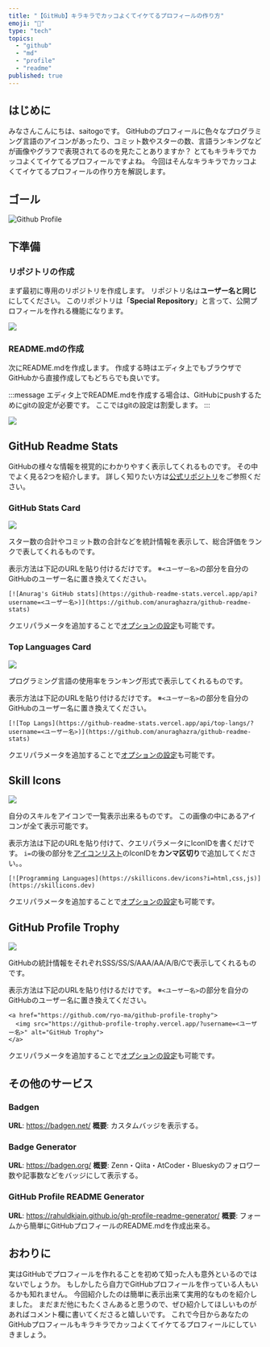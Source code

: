 ```yaml
---
title: "【GitHub】キラキラでカッコよくてイケてるプロフィールの作り方"
emoji: "👤"
type: "tech"
topics:
  - "github"
  - "md"
  - "profile"
  - "readme"
published: true
---
```


## はじめに

みなさんこんにちは、saitogoです。
GitHubのプロフィールに色々なプログラミング言語のアイコンがあったり、コミット数やスターの数、言語ランキングなどが画像やグラフで表現されてるのを見たことありますか？
とてもキラキラでカッコよくてイケてるプロフィールですよね。
今回はそんなキラキラでカッコよくてイケてるプロフィールの作り方を解説します。

## ゴール

![Github Profile](/images/93dc53cce42936/my-profile.webp)

## 下準備

### リポジトリの作成

まず最初に専用のリポジトリを作成します。
リポジトリ名は**ユーザー名と同じ**にしてください。
このリポジトリは「**Special Repository**」と言って、公開プロフィールを作れる機能になります。

![](/images/93dc53cce42936/create-repository.webp)

### README.mdの作成

次にREADME.mdを作成します。
作成する時はエディタ上でもブラウザでGitHubから直接作成してもどちらでも良いです。

:::message
エディタ上でREADME.mdを作成する場合は、GitHubにpushするためにgitの設定が必要です。
ここではgitの設定は割愛します。
:::

![](/images/93dc53cce42936/create-readme.webp)

## GitHub Readme Stats

GitHubの様々な情報を視覚的にわかりやすく表示してくれるものです。
その中でよく見る2つを紹介します。
詳しく知りたい方は[公式リポジトリ](https://github.com/anuraghazra/github-readme-stats)をご参照ください。

### GitHub Stats Card

![](/images/93dc53cce42936/github-stats-card.webp)

スター数の合計やコミット数の合計などを統計情報を表示して、総合評価をランクで表してくれるものです。

表示方法は下記のURLを貼り付けるだけです。
※`<ユーザー名>`の部分を自分のGitHubのユーザー名に置き換えてください。

```
[![Anurag's GitHub stats](https://github-readme-stats.vercel.app/api?username=<ユーザー名>)](https://github.com/anuraghazra/github-readme-stats)
```

クエリパラメータを追加することで[オプションの設定](https://github.com/anuraghazra/github-readme-stats#github-stats-card)も可能です。

### Top Languages Card

![](/images/93dc53cce42936/top-ranguages-card.webp)

プログラミング言語の使用率をランキング形式で表示してくれるものです。

表示方法は下記のURLを貼り付けるだけです。
※`<ユーザー名>`の部分を自分のGitHubのユーザー名に置き換えてください。

```
[![Top Langs](https://github-readme-stats.vercel.app/api/top-langs/?username=<ユーザー名>)](https://github.com/anuraghazra/github-readme-stats)
```

クエリパラメータを追加することで[オプションの設定](https://github.com/anuraghazra/github-readme-stats?tab=readme-ov-file#top-languages-card)も可能です。

## Skill Icons

![](/images/93dc53cce42936/skill-icons.webp)

自分のスキルをアイコンで一覧表示出来るものです。
この画像の中にあるアイコンが全て表示可能です。

表示方法は下記のURLを貼り付けて、クエリパラメータにIconIDを書くだけです。
`i=`の後の部分を[アイコンリスト](https://github.com/tandpfun/skill-icons?tab=readme-ov-file#icons-list)のIconIDを**カンマ区切り**で追加してください。。

```
[![Programming Languages](https://skillicons.dev/icons?i=html,css,js)](https://skillicons.dev)
```

クエリパラメータを追加することで[オプションの設定](https://github.com/tandpfun/skill-icons?tab=readme-ov-file#docs)も可能です。

## GitHub Profile Trophy

![](/images/93dc53cce42936/github-profile-trophy.webp)

GitHubの統計情報をそれぞれSSS/SS/S/AAA/AA/A/B/Cで表示してくれるものです。

表示方法は下記のURLを貼り付けるだけです。
※`<ユーザー名>`の部分を自分のGitHubのユーザー名に置き換えてください。

```
<a href="https://github.com/ryo-ma/github-profile-trophy">
  <img src="https://github-profile-trophy.vercel.app/?username=<ユーザー名>" alt="GitHub Trophy">
</a>
```

クエリパラメータを追加することで[オプションの設定](https://github.com/ryo-ma/github-profile-trophy?tab=readme-ov-file#optional-request-parameters)も可能です。

## その他のサービス

### Badgen

**URL**: https://badgen.net/
**概要**: カスタムバッジを表示する。

### Badge Generator

**URL**: https://badgen.org/
**概要**: Zenn・Qiita・AtCoder・Blueskyのフォロワー数や記事数などをバッジにして表示する。

### GitHub Profile README Generator

**URL**: https://rahuldkjain.github.io/gh-profile-readme-generator/
**概要**: フォームから簡単にGitHubプロフィールのREADME.mdを作成出来る。

## おわりに

実はGitHubでプロフィールを作れることを初めて知った人も意外といるのではないでしょうか。
もしかしたら自力でGitHubプロフィールを作っている人もいるかも知れません。
今回紹介したのは簡単に表示出来て実用的なものを紹介しました。
まだまだ他にもたくさんあると思うので、ぜひ紹介してほしいものがあればコメント欄に書いてくださると嬉しいです。
これで今日からあなたのGitHubプロフィールもキラキラでカッコよくてイケてるプロフィールにしていきましょう。